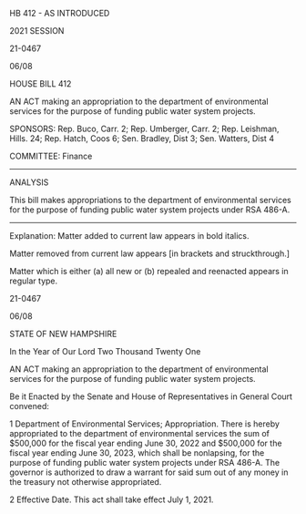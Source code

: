  HB 412 - AS INTRODUCED

 

 

2021 SESSION

 21-0467

 06/08

 

HOUSE BILL 412

 

AN ACT making an appropriation to the department of environmental services for the purpose of funding public water system projects.

 

SPONSORS: Rep. Buco, Carr. 2; Rep. Umberger, Carr. 2; Rep. Leishman, Hills. 24; Rep. Hatch, Coos 6; Sen. Bradley, Dist 3; Sen. Watters, Dist 4

 

COMMITTEE: Finance

 

-----------------------------------------------------------------

 

ANALYSIS

 

 This bill makes appropriations to the department of environmental services for the purpose of funding public water system projects under RSA 486-A.

 

- - - - - - - - - - - - - - - - - - - - - - - - - - - - - - - - - - - - - - - - - - - - - - - - - - - - - - - - - - - - - - - - - - - - - - - - - - - 

 

Explanation: Matter added to current law appears in bold italics.

 Matter removed from current law appears [in brackets and struckthrough.]

 Matter which is either (a) all new or (b) repealed and reenacted appears in regular type.

 21-0467

 06/08

 

STATE OF NEW HAMPSHIRE

 

In the Year of Our Lord Two Thousand Twenty One

 

AN ACT making an appropriation to the department of environmental services for the purpose of funding public water system projects.

 

Be it Enacted by the Senate and House of Representatives in General Court convened:

 

 1 Department of Environmental Services; Appropriation. There is hereby appropriated to the department of environmental services the sum of $500,000 for the fiscal year ending June 30, 2022 and $500,000 for the fiscal year ending June 30, 2023, which shall be nonlapsing, for the purpose of funding public water system projects under RSA 486-A. The governor is authorized to draw a warrant for said sum out of any money in the treasury not otherwise appropriated.

 2 Effective Date. This act shall take effect July 1, 2021.

